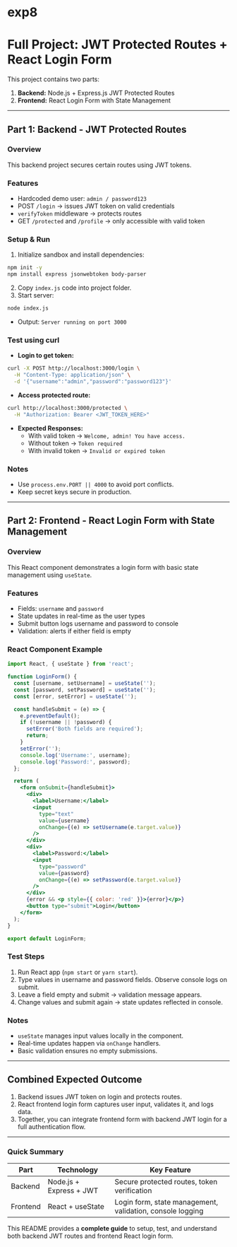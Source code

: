 # exp8
# Full Project: JWT Protected Routes + React Login Form

This project contains two parts:
1. **Backend:** Node.js + Express.js JWT Protected Routes
2. **Frontend:** React Login Form with State Management

---

## Part 1: Backend - JWT Protected Routes

### Overview
This backend project secures certain routes using JWT tokens.

### Features
- Hardcoded demo user: `admin / password123`
- POST `/login` → issues JWT token on valid credentials
- `verifyToken` middleware → protects routes
- GET `/protected` and `/profile` → only accessible with valid token

### Setup & Run
1. Initialize sandbox and install dependencies:
```bash
npm init -y
npm install express jsonwebtoken body-parser
```
2. Copy `index.js` code into project folder.
3. Start server:
```bash
node index.js
```
- Output: `Server running on port 3000`

### Test using curl
- **Login to get token:**
```bash
curl -X POST http://localhost:3000/login \
  -H "Content-Type: application/json" \
  -d '{"username":"admin","password":"password123"}'
```
- **Access protected route:**
```bash
curl http://localhost:3000/protected \
  -H "Authorization: Bearer <JWT_TOKEN_HERE>"
```
- **Expected Responses:**
  - With valid token → `Welcome, admin! You have access.`
  - Without token → `Token required`
  - With invalid token → `Invalid or expired token`

### Notes
- Use `process.env.PORT || 4000` to avoid port conflicts.
- Keep secret keys secure in production.

---

## Part 2: Frontend - React Login Form with State Management

### Overview
This React component demonstrates a login form with basic state management using `useState`.

### Features
- Fields: `username` and `password`
- State updates in real-time as the user types
- Submit button logs username and password to console
- Validation: alerts if either field is empty

### React Component Example
```jsx
import React, { useState } from 'react';

function LoginForm() {
  const [username, setUsername] = useState('');
  const [password, setPassword] = useState('');
  const [error, setError] = useState('');

  const handleSubmit = (e) => {
    e.preventDefault();
    if (!username || !password) {
      setError('Both fields are required');
      return;
    }
    setError('');
    console.log('Username:', username);
    console.log('Password:', password);
  };

  return (
    <form onSubmit={handleSubmit}>
      <div>
        <label>Username:</label>
        <input
          type="text"
          value={username}
          onChange={(e) => setUsername(e.target.value)}
        />
      </div>
      <div>
        <label>Password:</label>
        <input
          type="password"
          value={password}
          onChange={(e) => setPassword(e.target.value)}
        />
      </div>
      {error && <p style={{ color: 'red' }}>{error}</p>}
      <button type="submit">Login</button>
    </form>
  );
}

export default LoginForm;
```

### Test Steps
1. Run React app (`npm start` or `yarn start`).
2. Type values in username and password fields. Observe console logs on submit.
3. Leave a field empty and submit → validation message appears.
4. Change values and submit again → state updates reflected in console.

### Notes
- `useState` manages input values locally in the component.
- Real-time updates happen via `onChange` handlers.
- Basic validation ensures no empty submissions.

---

## Combined Expected Outcome
1. Backend issues JWT token on login and protects routes.
2. React frontend login form captures user input, validates it, and logs data.
3. Together, you can integrate frontend form with backend JWT login for a full authentication flow.

---

### Quick Summary
| Part | Technology | Key Feature |
|------|-----------|------------|
| Backend | Node.js + Express + JWT | Secure protected routes, token verification |
| Frontend | React + useState | Login form, state management, validation, console logging |

This README provides a **complete guide** to setup, test, and understand both backend JWT routes and frontend React login form.
